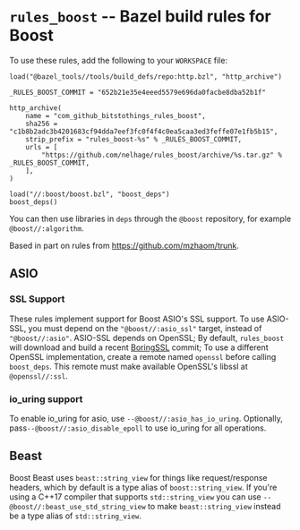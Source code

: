 # `rules_boost` -- Bazel build rules for Boost

To use these rules, add the following to your `WORKSPACE` file:

```bazel
load("@bazel_tools//tools/build_defs/repo:http.bzl", "http_archive")

_RULES_BOOST_COMMIT = "652b21e35e4eeed5579e696da0facbe8dba52b1f"

http_archive(
    name = "com_github_bitstothings_rules_boost",
    sha256 = "c1b8b2adc3b4201683cf94dda7eef3fc0f4f4c0ea5caa3ed3feffe07e1fb5b15",
    strip_prefix = "rules_boost-%s" % _RULES_BOOST_COMMIT,
    urls = [
        "https://github.com/nelhage/rules_boost/archive/%s.tar.gz" % _RULES_BOOST_COMMIT,
    ],
)

load("//:boost/boost.bzl", "boost_deps")
boost_deps()
```

You can then use libraries in `deps` through the `@boost` repository, for
example `@boost//:algorithm`.


Based in part on rules from https://github.com/mzhaom/trunk.

## ASIO

### SSL Support

These rules implement support for Boost ASIO's SSL support. To use
ASIO-SSL, you must depend on the `"@boost//:asio_ssl"` target, instead
of `"@boost//:asio"`. ASIO-SSL depends on OpenSSL; By default,
`rules_boost` will download and build a recent
[BoringSSL](https://boringssl.googlesource.com/boringssl/) commit; To
use a different OpenSSL implementation, create a remote named
`openssl` before calling `boost_deps`. This remote must make available
OpenSSL's libssl at `@openssl//:ssl`.

### io\_uring support

To enable io\_uring for asio, use `--@boost//:asio_has_io_uring`.
Optionally, pass`--@boost//:asio_disable_epoll` to use io\_uring
for all operations.

## Beast

Boost Beast uses `beast::string_view` for things like request/response headers,
which by default is a type alias of `boost::string_view`. If you're using a
C++17 compiler that supports `std::string_view` you can use
`--@boost//:beast_use_std_string_view` to make `beast::string_view` instead be a
type alias of `std::string_view`.
